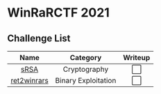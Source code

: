 # WinRaRCTF 2021

## Challenge List
| Name                                            | Category          | Writeup |
|:-----------------------------------------------:|:-----------------:|:--------:|
| [sRSA](crypto/sRSA)            | Cryptography         | ⬜ |
| [ret2winrars](pwn/ret2winrars) | Binary Exploitation  | ⬜ |
